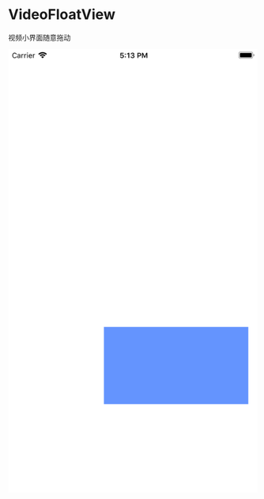 # VideoFloatView
视频小界面随意拖动

![floatView](https://github.com/liuaaaddxiaoer/VideoFloatView/blob/master/Simulator%20Screen%20Shot%20-%20iPhone%208%20Plus%20-%202019-02-20%20at%2017.13.39.png)

